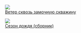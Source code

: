 ![](/books/foreign_fantasy/Стивен%20Кинг/Ветер%20сквозь%20замочную%20скважину.jpg)  
[Ветер сквозь замочную скважину](/books/foreign_fantasy/Стивен%20Кинг/Ветер%20сквозь%20замочную%20скважину)

![](/books/foreign_fantasy/Стивен%20Кинг/Сезон%20дождя%20(сборник).jpg)  
[Сезон дождя (сборник)](/books/foreign_fantasy/Стивен%20Кинг/Сезон%20дождя%20(сборник))
